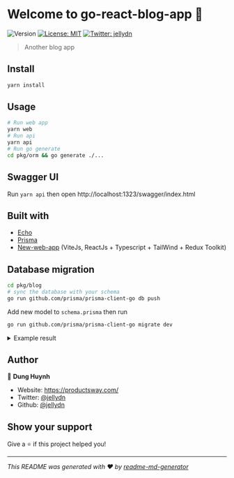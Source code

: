 # Welcome to go-react-blog-app 👋

![Version](https://img.shields.io/badge/version-0.0.1-blue.svg?cacheSeconds=2592000)
[![License: MIT](https://img.shields.io/badge/License-MIT-yellow.svg)](#)
[![Twitter: jellydn](https://img.shields.io/twitter/follow/jellydn.svg?style=social)](https://twitter.com/jellydn)

> Another blog app

## Install

```sh
yarn install
```

## Usage

```sh
# Run web app
yarn web
# Run api
yarn api
# Run go generate
cd pkg/orm && go generate ./...
```

## Swagger UI

Run `yarn api` then open http://localhost:1323/swagger/index.html

## Built with

- [Echo](https://echo.labstack.com/cookbook/crud/)
- [Prisma](https://github.com/prisma/prisma-client-go/blob/master/docs/quickstart.md)
- [New-web-app](https://github.com/jellydn/new-web-app) (ViteJs, ReactJs + Typescript + TailWind + Redux Toolkit)

## Database migration

```sh
cd pkg/blog
# sync the database with your schema
go run github.com/prisma/prisma-client-go db push
```

Add new model to `schema.prisma` then run

```sh
go run github.com/prisma/prisma-client-go migrate dev
```

<details>
<summary>Example result</summary>
<code>
go run github.com/prisma/prisma-client-go migrate dev

Prisma schema loaded from schema.prisma
Datasource "db": SQLite database "dev.db" at "file:dev.db"

SQLite database dev.db created at file:dev.db

The following migration(s) have been applied:

migrations/
└─ 20210625142103_add_post_model/
└─ migration.sql
└─ 20210625142151_add_comment_model/
└─ migration.sql
✔ Enter a name for the new migration: … add tag model

The following migration(s) have been created and applied from new schema changes:

migrations/
└─ 20210625154046_add_tag_model/
└─ migration.sql

Your database is now in sync with your schema.

✔ Generated Prisma Client Go to ./db in 2.11s
</code>

</details>

## Author

👤 **Dung Huynh**

- Website: https://productsway.com/
- Twitter: [@jellydn](https://twitter.com/jellydn)
- Github: [@jellydn](https://github.com/jellydn)

## Show your support

Give a ⭐️ if this project helped you!

---

_This README was generated with ❤️ by [readme-md-generator](https://github.com/kefranabg/readme-md-generator)_
